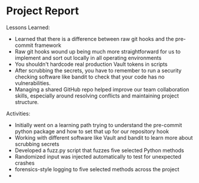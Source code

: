 # Project Report

Lessons Learned: <br/>
- Learned that there is a difference between raw git hooks and the pre-commit framework
- Raw git hooks wound up being much more straightforward for us to implement and sort out locally in all operating environments
- You shouldn't hardcode real production Vault tokens in scripts
- After scrubbing the secrets, you have to remember to run a security checking software like bandit to check that your code has no vulnerabilities.
- Managing a shared GitHub repo helped improve our team collaboration skills, especially around resolving conflicts and maintaining project structure.

Activities: <br/>
- Initially went on a learning path trying to understand the pre-commit python package and how to set that up for our repository hook
- Working with different software like Vault and bandit to learn more about scrubbing secrets
- Developed a fuzz.py script that fuzzes five selected Python methods
- Randomized input was injected automatically to test for unexpected crashes
- forensics-style logging to five selected methods across the project
- 

